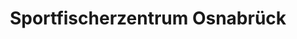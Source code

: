 ---
title: "Sportfischerzentrum Osnabrück"
url: /osnabrueck/sportfischerzentrum-osnabrueck/
shop: Angeln
---